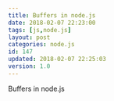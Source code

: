 ```yaml
---
title: Buffers in node.js
date: 2018-02-07 22:23:00
tags: [js,node.js]
layout: post
categories: node.js
id: 147
updated: 2018-02-07 22:25:03
version: 1.0
---
```


Buffers in node.js

<!-- more -->
